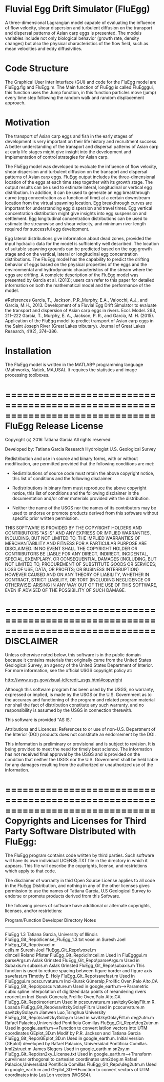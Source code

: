 # Fluvial Egg Drift Simulator (FluEgg)
A three-dimensional Lagrangian model capable of evaluating the influence of flow velocity, shear dispersion and turbulent diffusion on the transport and dispersal patterns of Asian carp eggs is presented. The models variables include not only biological behavior (growth rate, density changes) but also the physical characteristics of the flow field, such as mean velocities and eddy diffusivities.

# Code Structure
The Graphical User Inter Interface (GUI) and code for the FluEgg model are FluEgg.fig and FluEgg.m. 
The Main function of FluEgg is called FluEgggui, this function uses the Jump function, in this function particles move (jump) every time step following the random walk and random displacement approach.

# Motivation
The transport of Asian carp eggs and fish in the early stages of development is very important on their life history and recruitment success. A better understanding of the transport and dispersal patterns of Asian carp at early life stages might give insight into the development and implementation of control strategies for Asian carp.

The FluEgg model was developed to evaluate the influence of flow velocity, shear dispersion and turbulent diffusion on the transport and dispersal patterns of Asian carp eggs. FluEgg output includes the three-dimensional location of the eggs at each time
step together with its growth stage. The output results can be used to estimate lateral, longitudinal or vertical egg distribution. In addition, it can be used to generate an egg breakthrough curve (egg concentration as a function of time) at a certain downstream location from the virtual spawning location. Egg breakthrough curves are important for understanding egg dispersion and travel times.
Egg vertical concentration distribution might give insights into egg suspension and settlement. Egg longitudinal concentration distributions can be used to estimate the streamwise and shear velocity, and minimum river length required for successful egg development. 

Egg lateral distributions give information about dead zones, provided the input hydraulic data for the model is sufficiently well
described. The location of suitable spawning grounds can be predicted based on the egg growth stage and on the vertical, lateral
or longitudinal egg concentration distributions.
The FluEgg model has the capability to predict the drifting behavior of eggs based on the physical properties of the eggs and
the environmental and hydrodynamic characteristics of the stream where the eggs are drifting.
A complete description of the FluEgg model was presented by Garcia et al. (2013); users can refer to this paper for detailed information on both the mathematical model and the performance of the model.

#References
Garcia, T., Jackson, P.R.,Murphy, E.A., Valocchi, A.J., and Garcia, M.H., 2013. Development of a Fluvial Egg Drift Simulator to evaluate the transport and dispersion of Asian carp eggs in rivers. Ecol. Model. 263, 211–222
Garcia, T., Murphy, E. A., Jackson, P. R., and Garcia, M. H. (2015). Application of the FluEgg model to predict transport of Asian carp eggs in the Saint Joseph River (Great Lakes tributary). Journal of Great Lakes Research, 41(2), 374–386. 

# Installation
The FluEgg model is written in the MATLAB® programming language (Mathworks, Natick, MA,USA). It requires the statistics and image processing toolboxes.

==============================================================================
FluEgg Release License
==============================================================================
Copyright (c) 2016 Tatiana Garcia
All rights reserved.

Developed by: 	    Tatiana Garcia
                    Research Hydrologist
                    U.S. Geological Survey

Redistribution and use in source and binary forms, with or without
modification, are permitted provided that the following conditions are met:

* Redistributions of source code must retain the above copyright notice, this
  list of conditions and the following disclaimer.

* Redistributions in binary form must reproduce the above copyright notice,
  this list of conditions and the following disclaimer in the documentation
  and/or other materials provided with the distribution.

* Neither the name of the USGS nor the names of its
  contributors may be used to endorse or promote products derived from
  this software without specific prior written permission.

THIS SOFTWARE IS PROVIDED BY THE COPYRIGHT HOLDERS AND CONTRIBUTORS "AS IS"
AND ANY EXPRESS OR IMPLIED WARRANTIES, INCLUDING, BUT NOT LIMITED TO, THE
IMPLIED WARRANTIES OF MERCHANTABILITY AND FITNESS FOR A PARTICULAR PURPOSE ARE
DISCLAIMED. IN NO EVENT SHALL THE COPYRIGHT HOLDER OR CONTRIBUTORS BE LIABLE
FOR ANY DIRECT, INDIRECT, INCIDENTAL, SPECIAL, EXEMPLARY, OR CONSEQUENTIAL
DAMAGES (INCLUDING, BUT NOT LIMITED TO, PROCUREMENT OF SUBSTITUTE GOODS OR
SERVICES; LOSS OF USE, DATA, OR PROFITS; OR BUSINESS INTERRUPTION) HOWEVER
CAUSED AND ON ANY THEORY OF LIABILITY, WHETHER IN CONTRACT, STRICT LIABILITY,
OR TORT (INCLUDING NEGLIGENCE OR OTHERWISE) ARISING IN ANY WAY OUT OF THE USE
OF THIS SOFTWARE, EVEN IF ADVISED OF THE POSSIBILITY OF SUCH DAMAGE.

==============================================================================
DISCLAIMER
==============================================================================

Unless otherwise noted below, this software is in the public domain because it contains materials that
originally came from the United States Geological Survey, an agency of the United States Department of
Interior. For more information, see the official USGS copyright policy at:

http://www.usgs.gov/visual-id/credit_usgs.html#copyright

Although this software program has been used by the USGS, no warranty, expressed or implied, is made by 
the USGS or the U.S. Government as to the accuracy and functioning of the program and related program material 
nor shall the fact of distribution constitute any such warranty, and no responsibility is assumed by the USGS 
in connection therewith.

This software is provided "AS IS."

Attributions and Licences:
References to or use of non-U.S. Department of the Interior (DOI) products does not constitute an endorsement by the DOI.

This information is preliminary or provisional and is subject to
revision. It is being provided to meet the need for timely best
science. The information has not received final approval by the USGS
and is provided on the condition that neither the USGS nor the
U.S. Government shall be held liable for any damages resulting from
the authorized or unauthorized use of the information.

==============================================================================
Copyrights and Licenses for Third Party Software Distributed with FluEgg:
==============================================================================
The FluEgg program contains code written by third parties.  Such software will
have its own individual LICENSE.TXT file in the directory in which it appears.
This file will describe the copyrights, license, and restrictions which apply
to that code.

The disclaimer of warranty in thid Open Source License
applies to all code in the FluEgg Distribution, and nothing in any of the
other licenses gives permission to use the names of Tatiana Garcia, U.S Geological Survey 
to endorse or promote products derived from this Software.

The following pieces of software have additional or alternate copyrights,
licenses, and/or restrictions:

Program/Function      Developer                                       Directory                               Notes               
----------------      ---------                                       ---------                               ---------
FluEgg 1.3            Tatiana Garcia, University of Illinois          FluEgg_Git_Repo\license_FluEgg_1.3.txt
voxel.m               Suresh Joel                                     FluEgg_Git_Repo\voxel.m  
cells.m               Suresh Joel                                     FluEgg_Git_Repo\voxel.m  
dlmcell               Roland Pfister                                  FluEgg_Git_Repo\dlmcell.m                Used in FluEgggui.m 
parseArgs.m           Aslak Grinsted                                  FluEgg_Git_Repo\parseArgs.m              Used in Subaxis.m
subaxis.m             Aslak Grinsted                                  FluEgg_Git_Repo\subaxis.m                This function is used to reduce spacing between figure border and figure axis
savefast.m            Timothy E. Holy                                 FluEgg_Git_Repo\savefast.m               Used in FluEgggui.m
pcscurvature.m        Inci-Burak Güneralp,Prolific Oven,Palo Alto,CA  FluEgg_Git_Repo\pcscurvature.m           Used in google_earth.m-->Parametric cubic spline interpolation of digitized data points of meandering rivers
reorient.m            Inci-Burak Güneralp,Prolific Oven,Palo Alto,CA  FluEgg_Git_Repo\reorient.m               Used in pcscurvature.m
savitzkyGolayFilt.m   R. Losada                                       FluEgg_Git_Repo\savitzkyGolayFilt.m      Used in pcscurvature.m
savitzkyGolay.m       Jianwen Luo,Tsinghua University                 FluEgg_Git_Repo\savitzkyGolay.m          Used in savitzkyGolayFilt.m 
deg2utm.m             Rafael Palacios,Universidad Pontificia Comillas FluEgg_Git_Repo\deg2utm.m                Used in google_earth.m-->Function to convert lat/lon vectors into UTM coordinates
GEplot_3D.m           Modif by P.R. Jackson and Tatiana Garcia        FluEgg_Git_Repo\GEplot_3D.m              Used in google_earth.m. Initial version (GEplot) developed by Rafael Palacios, Universidad Pontificia Comillas.
kml2struct.m          James Slegers                                                                            Used in google_earth.m
sn2xy.m                                                               FluEgg_Git_Repo\sn2xy_License.txt        Used in google_earth.m-->Transform curvilinear orthogonal to cartesian coordinates
utm2deg.m             Rafael Palacios,Universidad Pontificia Comillas FluEgg_Git_Repo\deg2utm.m                Used in google_earth.m and GEplot_3D-->Function to convert vectors of UTM coordinates into Lat/Lon vectors (WGS84).